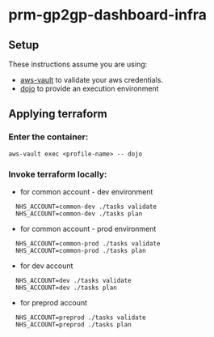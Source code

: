 # prm-gp2gp-dashboard-infra

## Setup

These instructions assume you are using:

- [aws-vault](https://github.com/99designs/aws-vault) to validate your aws credentials.
- [dojo](https://github.com/kudulab/dojo) to provide an execution environment

## Applying terraform

### Enter the container:

`aws-vault exec <profile-name> -- dojo`

### Invoke terraform locally:

- for common account - dev environment

```
  NHS_ACCOUNT=common-dev ./tasks validate
  NHS_ACCOUNT=common-dev ./tasks plan
```

- for common account - prod environment

```
  NHS_ACCOUNT=common-prod ./tasks validate
  NHS_ACCOUNT=common-prod ./tasks plan
```

- for dev account

```
  NHS_ACCOUNT=dev ./tasks validate
  NHS_ACCOUNT=dev ./tasks plan
```

- for preprod account

```
  NHS_ACCOUNT=preprod ./tasks validate
  NHS_ACCOUNT=preprod ./tasks plan
```
